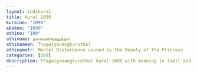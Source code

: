 ```yaml
---
layout: indikural
title: Kural 1090
kuralno: "1090"
abskno: "1090"
athino: "109"
athiname: தகையணங்குறுத்தல்
athinameen: Thagaiyanangkuruthal
athinametr: Mental Disturbance caused by the Beauty of the Princess
categories: [109]
description: Thagaiyanangkuruthal kural 1090 with meaning in tamil and english 
---
```


